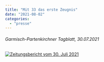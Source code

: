 ```yaml
---
title: "Mit 33 das erste Zeugnis"
date: "2021-08-02"
categories: 
  - "presse"
---
```


###### Garmisch-Partenkirchner Tagblatt, 30.07.2021

[![Zeitungsbericht vom 30. Juli 2021](Tagblatt_30-07-21-1024x675.jpeg)](https://volksschule-partenkirchen.de/wp-content/uploads/Tagblatt_30-07-21.pdf)
